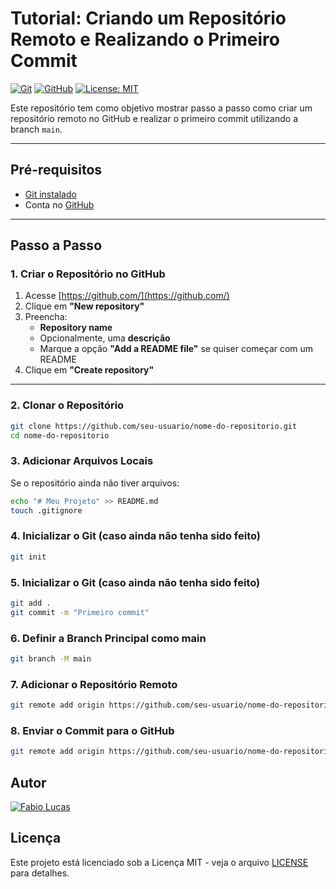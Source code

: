 # Tutorial: Criando um Repositório Remoto e Realizando o Primeiro Commit

[![Git](https://img.shields.io/badge/git-%23F05033.svg?style=for-the-badge&logo=git&logoColor=white)](https://git-scm.com/)
[![GitHub](https://img.shields.io/badge/github-%23121011.svg?style=for-the-badge&logo=github&logoColor=white)](https://github.com/)
[![License: MIT](https://img.shields.io/badge/License-MIT-yellow.svg)](https://opensource.org/licenses/MIT)

Este repositório tem como objetivo mostrar passo a passo como criar um repositório remoto no GitHub e realizar o primeiro commit utilizando a branch `main`.

---

## Pré-requisitos

- [Git instalado](https://git-scm.com/downloads)
- Conta no [GitHub](https://github.com/)

---

## Passo a Passo

### 1. Criar o Repositório no GitHub

1. Acesse [https://github.com/](https://github.com/)
2. Clique em **"New repository"**
3. Preencha:
   - **Repository name**
   - Opcionalmente, uma **descrição**
   - Marque a opção **"Add a README file"** se quiser começar com um README
4. Clique em **"Create repository"**

---

### 2. Clonar o Repositório

```bash
git clone https://github.com/seu-usuario/nome-do-repositorio.git
cd nome-do-repositorio
```

### 3. Adicionar Arquivos Locais

Se o repositório ainda não tiver arquivos:

```bash
echo "# Meu Projeto" >> README.md
touch .gitignore
```

### 4. Inicializar o Git (caso ainda não tenha sido feito)

```bash
git init
```
### 5. Inicializar o Git (caso ainda não tenha sido feito)

```bash
git add .
git commit -m "Primeiro commit"
```

### 6. Definir a Branch Principal como main

```bash
git branch -M main
```

### 7. Adicionar o Repositório Remoto

```bash
git remote add origin https://github.com/seu-usuario/nome-do-repositorio.git
```

### 8. Enviar o Commit para o GitHub

```bash
git remote add origin https://github.com/seu-usuario/nome-do-repositorio.git
```

## Autor

[![Fabio Lucas](https://img.shields.io/badge/Fabio%20Lucas-GitHub-black.svg)](https://github.com/fabiolucasz/)

## Licença

Este projeto está licenciado sob a Licença MIT - veja o arquivo [LICENSE](LICENSE) para detalhes.
